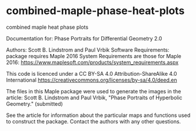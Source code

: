 # combined-maple-phase-heat-plots
combined maple heat phase plots

Documentation for: Phase Portraits for Differential Geometry 2.0

Authors: Scott B. Lindstrom and Paul Vrbik
Software Requirements: package requires Maple 2016
System Requirements are those for Maple 2016: 
https://www.maplesoft.com/products/system_requirements.aspx

This code is licenced under a CC BY-SA 4.0 Attribution-ShareAlike 4.0 International 
https://creativecommons.org/licenses/by-sa/4.0/deed.en

The files in this Maple package were used to generate the images in the article:
Scott B. Lindstrom and Paul Vrbik, "Phase Portraits of Hyperbolic Geometry." (submitted)

See the article for information about the particular maps and functions used to construct the package.
Contact the authors with any other questions.